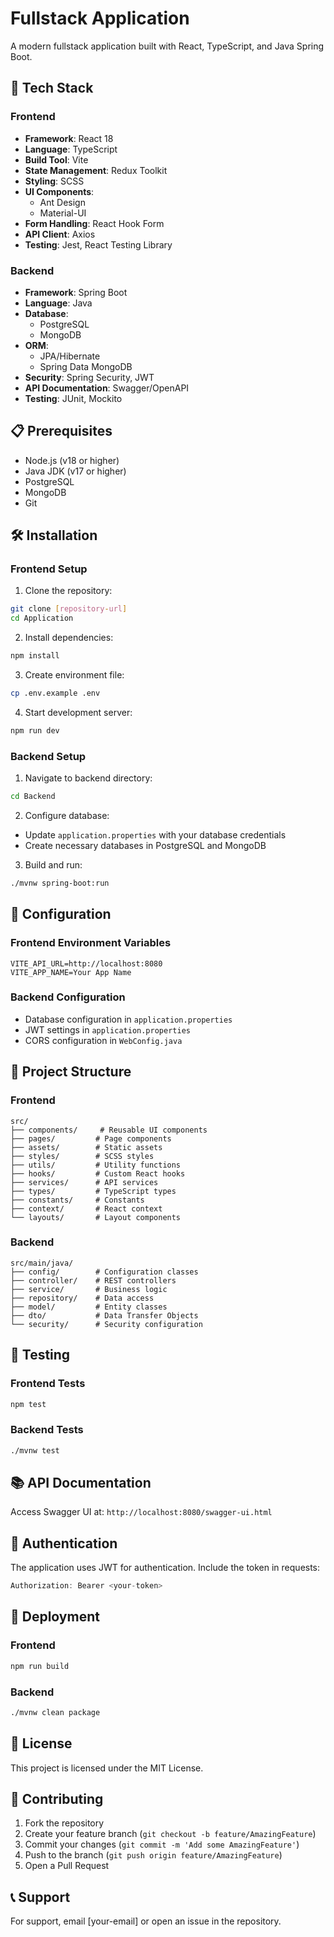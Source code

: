 # Fullstack Application

A modern fullstack application built with React, TypeScript, and Java Spring Boot.

## 🚀 Tech Stack

### Frontend
- **Framework**: React 18
- **Language**: TypeScript
- **Build Tool**: Vite
- **State Management**: Redux Toolkit
- **Styling**: SCSS
- **UI Components**: 
  - Ant Design
  - Material-UI
- **Form Handling**: React Hook Form
- **API Client**: Axios
- **Testing**: Jest, React Testing Library

### Backend
- **Framework**: Spring Boot
- **Language**: Java
- **Database**: 
  - PostgreSQL
  - MongoDB
- **ORM**: 
  - JPA/Hibernate
  - Spring Data MongoDB
- **Security**: Spring Security, JWT
- **API Documentation**: Swagger/OpenAPI
- **Testing**: JUnit, Mockito

## 📋 Prerequisites

- Node.js (v18 or higher)
- Java JDK (v17 or higher)
- PostgreSQL
- MongoDB
- Git

## 🛠️ Installation

### Frontend Setup

1. Clone the repository:
```bash
git clone [repository-url]
cd Application
```

2. Install dependencies:
```bash
npm install
```

3. Create environment file:
```bash
cp .env.example .env
```

4. Start development server:
```bash
npm run dev
```

### Backend Setup

1. Navigate to backend directory:
```bash
cd Backend
```

2. Configure database:
- Update `application.properties` with your database credentials
- Create necessary databases in PostgreSQL and MongoDB

3. Build and run:
```bash
./mvnw spring-boot:run
```

## 🔧 Configuration

### Frontend Environment Variables
```env
VITE_API_URL=http://localhost:8080
VITE_APP_NAME=Your App Name
```

### Backend Configuration
- Database configuration in `application.properties`
- JWT settings in `application.properties`
- CORS configuration in `WebConfig.java`

## 📁 Project Structure

### Frontend
```
src/
├── components/     # Reusable UI components
├── pages/         # Page components
├── assets/        # Static assets
├── styles/        # SCSS styles
├── utils/         # Utility functions
├── hooks/         # Custom React hooks
├── services/      # API services
├── types/         # TypeScript types
├── constants/     # Constants
├── context/       # React context
└── layouts/       # Layout components
```

### Backend
```
src/main/java/
├── config/        # Configuration classes
├── controller/    # REST controllers
├── service/       # Business logic
├── repository/    # Data access
├── model/         # Entity classes
├── dto/           # Data Transfer Objects
└── security/      # Security configuration
```

## 🧪 Testing

### Frontend Tests
```bash
npm test
```

### Backend Tests
```bash
./mvnw test
```

## 📚 API Documentation

Access Swagger UI at: `http://localhost:8080/swagger-ui.html`

## 🔐 Authentication

The application uses JWT for authentication. Include the token in requests:
```javascript
Authorization: Bearer <your-token>
```

## 🚀 Deployment

### Frontend
```bash
npm run build
```

### Backend
```bash
./mvnw clean package
```

## 📝 License

This project is licensed under the MIT License.

## 👥 Contributing

1. Fork the repository
2. Create your feature branch (`git checkout -b feature/AmazingFeature`)
3. Commit your changes (`git commit -m 'Add some AmazingFeature'`)
4. Push to the branch (`git push origin feature/AmazingFeature`)
5. Open a Pull Request

## 📞 Support

For support, email [your-email] or open an issue in the repository.
